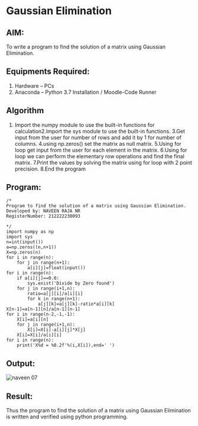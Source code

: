 # Gaussian Elimination

## AIM:
To write a program to find the solution of a matrix using Gaussian Elimination.

## Equipments Required:
1. Hardware – PCs
2. Anaconda – Python 3.7 Installation / Moodle-Code Runner

## Algorithm
1. Import the numpy module to use the built-in functions for calculation2.Import the sys module to use the built-in functions. 3.Get input from the user for number of rows and add it by 1 for number of columns. 4.using np.zeros() set the matrix as null matrix. 5.Using for loop get input from the user for each element in the matrix. 6.Using for loop we can perform the elementary row operations and find the final matrix. 7.Print the values by solving the matrix using for loop with 2 point precision. 8.End the program

## Program:
```
/*
Program to find the solution of a matrix using Gaussian Elimination.
Developed by: NAVEEN RAJA NR
RegisterNumber: 212222230093

*/
import numpy as np
import sys
n=int(input())
a=np.zeros((n,n+1))
X=np.zeros(n)
for i in range(n):
    for j in range(n+1):
        a[i][j]=float(input())
for i in range(n):
    if a[i][j]==0.0:
        sys.exist('Divide by Zero found')
    for j in range(i+1,n):
        ratio=a[j][i]/a[i][i]
        for k in range(n+1):
            a[j][k]=a[j][k]-ratio*a[i][k]
X[n-1]=a[n-1][n]/a[n-1][n-1]
for i in range(n-2,-1,-1):
    X[i]=a[i][n]
    for j in range(i+1,n):
        X[i]=X[i]-a[i][j]*X[j]
    X[i]=X[i]/a[i][i]
for i in range(n):
    print('X%d = %0.2f'%(i,X[i]),end=' ')
```

## Output:
![naveen 07](https://github.com/naveenraja2004/Gaussian/assets/118707204/9d3c5ee1-621f-44e9-965c-be744b311fc9)



## Result:
Thus the program to find the solution of a matrix using Gaussian Elimination is written and verified using python programming.

